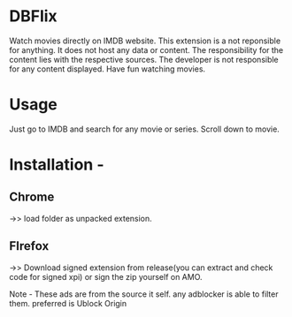 # DBFlix
Watch movies directly on IMDB website.
This extension is a not reponsible for anything. It does not host any data or content. The responsibility for the content lies with the respective sources. The developer is not responsible for any content displayed.
Have fun watching movies. 
# Usage
Just go to IMDB and search for any movie or series. Scroll down to movie.

# Installation - 
## Chrome
->> load folder as unpacked extension. 

## FIrefox
->> Download signed extension from release(you can extract and check code for signed xpi) or sign the zip yourself on AMO.

Note - These ads are from the source it self. any adblocker is able to filter them. preferred is Ublock Origin
